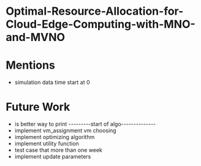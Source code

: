 # Optimal-Resource-Allocation-for-Cloud-Edge-Computing-with-MNO-and-MVNO

# Mentions
* simulation data time start at 0

# Future Work
* is better way to print ---------start of algo--------------
* implement vm_assignment vm choosing
* implement optimizing algorithm
* implement utility function
* test case that more than one week
* implement update parameters